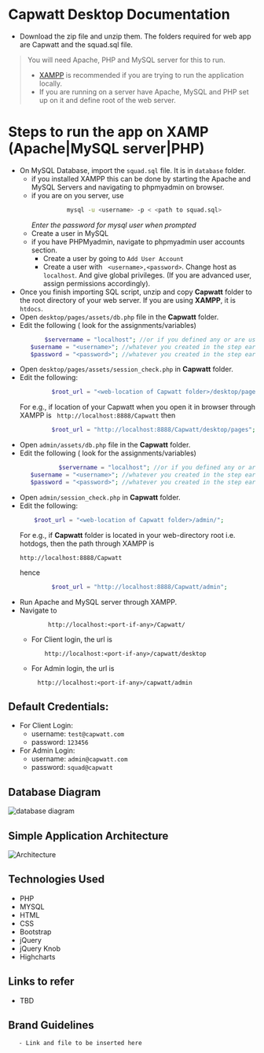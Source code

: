 
# Capwatt Desktop Documentation

- Download the zip file and unzip them. The folders required for web app are Capwatt and the squad.sql file.
> You will need Apache, PHP and MySQL server for this to run.
> - [XAMPP](https://www.apachefriends.org/download.html) is recommended if you are trying to run the application locally.
>  - If you are running on a server have Apache, MySQL and PHP set up on it and define root of the web server.


# Steps to run the app on XAMP (Apache|MySQL server|PHP)

- On MySQL Database, import the ```squad.sql``` file. It is in ```database``` folder.
	- if you installed XAMPP this can be done by starting the Apache and MySQL Servers and navigating to phpmyadmin on browser.
	- if you are on you server, use
	  ```sh
		 		mysql -u <username> -p < <path to squad.sql>
		```
		*Enter the password for mysql user when prompted*
	- Create a user in MySQL
	- if you have PHPMyadmin, navigate to phpmyadmin user accounts section.
		- Create a user by going to ``` Add User Account ```
		- Create a user with ``` <username>,<password>```. Change host as ```localhost```. And give global privileges. (If you are advanced user, assign permissions accordingly).
- Once you finish importing SQL script, unzip and copy **Capwatt** folder to the root directory of your web server. If you are using **XAMPP**, it is ```htdocs```.
- Open ``` desktop/pages/assets/db.php ``` file in the **Capwatt** folder.
- Edit the following ( look for the assignments/variables)
	 ```php
	   		$servername = "localhost"; //or if you defined any or are using server
        $username = "<username>"; //whatever you created in the step earlier
        $password = "<password>"; //whatever you created in the step earlier
   ```
- Open ```desktop/pages/assets/session_check.php``` in **Capwatt** folder.
- Edit the following:
   ```php
	 		$root_url = "<web-location of Capwatt folder>/desktop/pages/";
	 ```
   For e.g., if location of your Capwatt when you open it in browser through XAMPP is ``` http://localhost:8888/Capwatt``` then
   ```php
	 		$root_url = "http://localhost:8888/Capwatt/desktop/pages";
	 ```
- Open ``` admin/assets/db.php ``` file in the **Capwatt** folder.
- Edit the following ( look for the assignments/variables)
	 ```php  
	 			$servername = "localhost"; //or if you defined any or are using server
        $username = "<username>"; //whatever you created in the step earlier
        $password = "<password>"; //whatever you created in the step earlier
   ```
- Open ```admin/session_check.php``` in **Capwatt** folder.
- Edit the following:
   ```php
	   $root_url = "<web-location of Capwatt folder>/admin/";
	 ```
   For e.g., if **Capwatt** folder is located in your web-directory root i.e. hotdogs, then the path through XAMPP is
	 ```
	 http://localhost:8888/Capwatt
	 ```
	 hence
   ```php
	 		$root_url = "http://localhost:8888/Capwatt/admin";
	 ```
- Run Apache and MySQL server through XAMPP.
- Navigate to
	```
 			http://localhost:<port-if-any>/Capwatt/
	```
	- For Client login, the url is
	 ```
	 		http://localhost:<port-if-any>/capwatt/desktop
	 ```
	- For Admin login, the url is
	```
		 http://localhost:<port-if-any>/capwatt/admin
	```


## Default Credentials:

 - For Client Login:
	 - username: ```test@capwatt.com```
	 - password: ```123456```
 - For Admin Login:
	 - username: ```admin@capwatt.com```
	 - password: ```squad@capwatt```

## Database Diagram
![database diagram](https://raw.githubusercontent.com/dhruv857/SQUAD-/master/Capwatt/DB.png)

## Simple Application Architecture
![Architecture <host can be Linux or Windows or anything you use.>](https://raw.githubusercontent.com/dhruv857/SQUAD-/master/Capwatt/Archi.png)

## Technologies Used

 - PHP
 - MYSQL
 - HTML
 - CSS  
 - Bootstrap  
 - jQuery
 - jQuery Knob
 - Highcharts

## Links to refer
   - TBD

## Brand Guidelines
	   - Link and file to be inserted here
